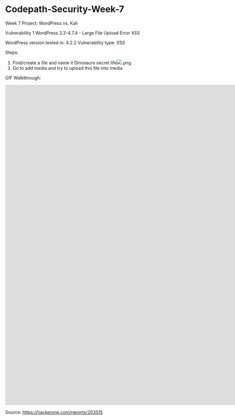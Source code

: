# Codepath-Security-Week-7
Week 7 Project: WordPress vs. Kali


Vulnerability 1
WordPress 3.3-4.7.4 - Large File Upload Error XSS

WordPress version tested in: 4.2.2
Vulnerability type: XSS

Steps:
1) Find/create a file and name it Dinosaurs secret life<img src=x onerror=alert(1)>.png
2) Go to add media and try to upload this file into media

GIF Walkthrough:
<iframe src='https://gfycat.com/ifr/BlindBlindBellsnake' frameborder='0' scrolling='no' width='1920' height='1020' allowfullscreen></iframe>

Source: https://hackerone.com/reports/203515
